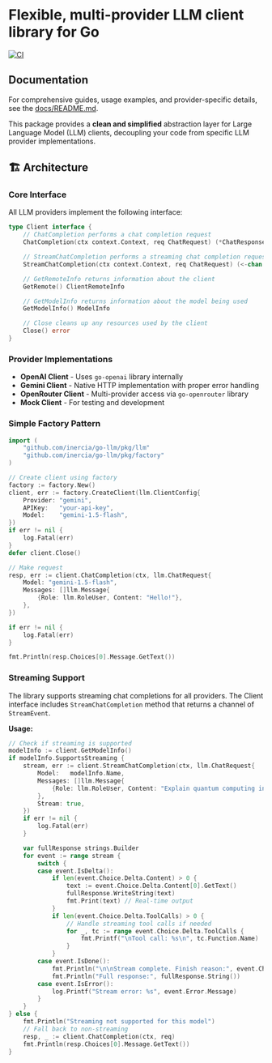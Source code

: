 # Flexible, multi-provider LLM client library for Go

[![CI](https://github.com/inercia/go-llm/actions/workflows/ci.yml/badge.svg)](https://github.com/inercia/go-llm/actions/workflows/ci.yml)

## Documentation

For comprehensive guides, usage examples, and provider-specific details, see the [docs/README.md](docs/README.md).

This package provides a **clean and simplified** abstraction layer for Large Language Model (LLM)
clients, decoupling your code from specific LLM provider implementations.

## 🏗️ Architecture

### Core Interface

All LLM providers implement the following interface:

```go
type Client interface {
	// ChatCompletion performs a chat completion request
	ChatCompletion(ctx context.Context, req ChatRequest) (*ChatResponse, error)

	// StreamChatCompletion performs a streaming chat completion request
	StreamChatCompletion(ctx context.Context, req ChatRequest) (<-chan StreamEvent, error)

	// GetRemoteInfo returns information about the client
	GetRemote() ClientRemoteInfo

	// GetModelInfo returns information about the model being used
	GetModelInfo() ModelInfo

	// Close cleans up any resources used by the client
	Close() error
}
```

### Provider Implementations

- **OpenAI Client** - Uses `go-openai` library internally
- **Gemini Client** - Native HTTP implementation with proper error handling
- **OpenRouter Client** - Multi-provider access via `go-openrouter` library
- **Mock Client** - For testing and development

### Simple Factory Pattern

```go
import (
    "github.com/inercia/go-llm/pkg/llm"
    "github.com/inercia/go-llm/pkg/factory"
)

// Create client using factory
factory := factory.New()
client, err := factory.CreateClient(llm.ClientConfig{
    Provider: "gemini",
    APIKey:   "your-api-key",
    Model:    "gemini-1.5-flash",
})
if err != nil {
    log.Fatal(err)
}
defer client.Close()

// Make request
resp, err := client.ChatCompletion(ctx, llm.ChatRequest{
    Model: "gemini-1.5-flash",
    Messages: []llm.Message{
        {Role: llm.RoleUser, Content: "Hello!"},
    },
})

if err != nil {
    log.Fatal(err)
}

fmt.Println(resp.Choices[0].Message.GetText())
```

### Streaming Support

The library supports streaming chat completions for all providers. The Client interface includes `StreamChatCompletion` method that returns a channel of `StreamEvent`.

**Usage:**

```go
// Check if streaming is supported
modelInfo := client.GetModelInfo()
if modelInfo.SupportsStreaming {
    stream, err := client.StreamChatCompletion(ctx, llm.ChatRequest{
        Model:   modelInfo.Name,
        Messages: []llm.Message{
            {Role: llm.RoleUser, Content: "Explain quantum computing in simple terms."},
        },
        Stream: true,
    })
    if err != nil {
        log.Fatal(err)
    }

    var fullResponse strings.Builder
    for event := range stream {
        switch {
        case event.IsDelta():
            if len(event.Choice.Delta.Content) > 0 {
                text := event.Choice.Delta.Content[0].GetText()
                fullResponse.WriteString(text)
                fmt.Print(text) // Real-time output
            }
            if len(event.Choice.Delta.ToolCalls) > 0 {
                // Handle streaming tool calls if needed
                for _, tc := range event.Choice.Delta.ToolCalls {
                    fmt.Printf("\nTool call: %s\n", tc.Function.Name)
                }
            }
        case event.IsDone():
            fmt.Println("\n\nStream complete. Finish reason:", event.Choice.FinishReason)
            fmt.Println("Full response:", fullResponse.String())
        case event.IsError():
            log.Printf("Stream error: %s", event.Error.Message)
        }
    }
} else {
    fmt.Println("Streaming not supported for this model")
    // Fall back to non-streaming
    resp, _ := client.ChatCompletion(ctx, req)
    fmt.Println(resp.Choices[0].Message.GetText())
}
```
